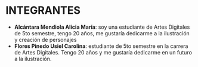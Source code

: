 # INTEGRANTES

- **Alcántara Mendiola Alicia María**: soy una estudiante de Artes Digitales de 5to semestre, tengo 20 años, me gustaría dedicarme a la ilustración y creación de personajes 
- **Flores Pinedo Usiel Carolina**: estudiante de 5to semestre en la carrera de Artes Digitales. Tengo 20 años y me gustaría dedicarme en un futuro a la ilustración.

